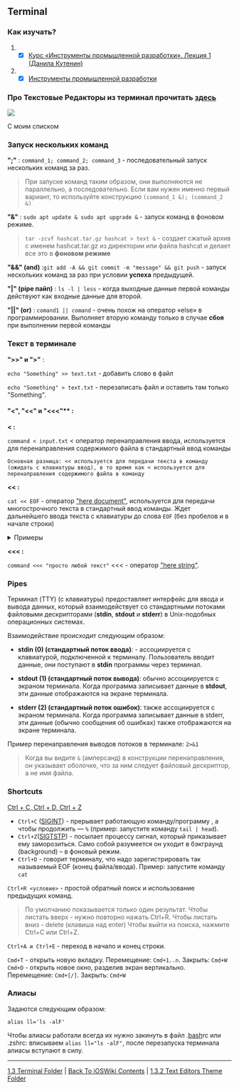 ## Terminal

### Как изучать?

1. - [x] [Курс «Инструменты промышленной разработки». Лекция 1 (Данила Кутенин)](https://www.youtube.com/watch?v=LGFMbSNEY20&t=3060s&ab_channel=ANDROIDHELPER%5BUNITY3Dandmore%5DANDROIDHELPER%5BUNITY3Dandmore%5D)
2. - [x] [Инструменты промышленной разработки](https://github.com/danlark1/hse_missing_cs_education)

### Про Текстовые Редакторы из терминал прочитать [здесь](https://github.com/danlark1/hse_missing_cs_education/tree/master/text_editors)


![](https://journaldev.nyc3.cdn.digitaloceanspaces.com/2020/01/Top_50_Linux_Commands-1.png)

C моим списком 

### Запуск нескольких команд 

**";"** : `command_1; command_2; command_3` - последовательный запуск нескольких команд за раз. 

> При запуске команд таким образом, они выполняются не параллельно, а последовательно. 
> Если вам нужен именно первый вариант, то используйте конструкцию `(command_1 &); (command_2 &)`



**"&"** : `sudo apt update & sudo apt upgrade &` - запуск команд в фоновом режиме.

> `tar -zcvf hashcat.tar.gz hashcat > text &` - cоздает сжатый архив с именем hashcat.tar.gz из директории или файла hashcat и делает все это в **фоновом режиме**

**"&&" (and)** :`git add -A && git commit -m "message" && git push` - запуск нескольких команд за раз при условии **успеха** предыдущей.



**"|" (pipe пайп)** : `ls -l | less` - когда выходные данные первой команды действуют как входные данные для второй.

**"||" (or)** : `comand1 || comand` - очень похож на оператор «else» в программировании. Выполняет вторую команду только в случае **сбоя** при выполнении первой команды


### Текст в терминале

**">>" и ">"** : 

`echo "Something" >> text.txt` - добавить слово в файл

`echo "Something" > text.txt` - перезаписать файл и оставить там только "Something".



#### "<", "<<" и "<<<"** : 

**< :**

`command < input.txt` < оператор перенаправления ввода, используется для перенаправления содержимого файла в стандартный ввод команды

    Основная разница: << используется для передачи текста в команду (ожидать с клавиатуры ввод), в то время как < используется для перенаправления содержимого файла в команду

**<< :**

`cat << EOF` - оператор ["here document"](https://joshuatz.com/posts/2023/shell-heredocs-productive-fun-bash-and-beyond/), используется для передачи многострочного текста в стандартный ввод команды. Ждет дальнейшего ввода текста с клавиатуры до слова `EOF` (без пробелов и в начале строки)

<details><summary>Примеры</summary>
<p>

Расширять какие-либо переменные внутри:

```bash
$ FOO="bar"

$ cat << \EOT > foobar.txt
echo "$FOO"
EOT

Вывод: echo $FOO

$ FOO="bar"

$ cat << EOT > foobar.txt
echo "$FOO"
EOT

Вывод: echo "bar"
```



</p>
</details>

**<<< :**

`command <<< "просто любой текст"` <<< - оператор ["here string"](https://www.baeldung.com/linux/heredoc-herestring#here-string).


### Pipes

Терминал (TTY) (с клавиатуры) предоставляет интерфейс для ввода и вывода данных, который взаимодействует со стандартными потоками файловыми дескрипторами (**stdin**, **stdout** и **stderr**) в Unix-подобных операционных системах. 

Взаимодействие происходит следующим образом:

* **stdin (0) (cтандартный поток ввода)**: - ассоциируется с клавиатурой, подключенной к терминалу. Пользователь вводит данные, они поступают в **stdin** программы через терминал.

* **stdout (1) (стандартный поток вывода)**: обычно ассоциируется с экраном терминала. Когда программа записывает данные в **stdout**, эти данные отображаются на экране терминала.

* **stderr (2) (cтандартный поток ошибок)**: также ассоциируется с экраном терминала. Когда программа записывает данные в stderr, эти данные (обычно сообщения об ошибках) также отображаются на экране терминала.

Пример перенаправления выводов потоков в терминале: `2>&1`

> Когда вы видите `&` (амперсанд) в конструкции перенаправления, он указывает оболочке, что за ним следует файловый дескриптор, а не имя файла.

### Shortcuts

[Ctrl + C, Ctrl + D, Ctrl + Z](https://younglinux.info/bash/ctrl-c)

* `Ctrl+C` ([SIGINT](/2%20ComputerScience/2.0%20Linux/2.0.4%20ConcurrencyAndMultitasking/2.0.4.1%20Process.md)) - прерывает работающую команду/программу , а чтобы продолжить — `%` (пример: запустите команду `tail | head`). 
* `Ctrl+Z`([SIGTSTP](/2%20ComputerScience/2.0%20Linux/2.0.4%20ConcurrencyAndMultitasking/2.0.4.1%20Process.md)) - посылает процессу сигнал, который приказывает ему заморозиться. Само собой разумеется он уходит в бэкграунд (background) – в фоновый режим.
* `Ctrl+D` - говорит терминалу, что надо зарегистрировать так называемый EOF (конец файла/ввода). Пример: запустите команду `cat`


`Ctrl+R <условие>` - простой обратный поиск и использование предыдущих команд.

> По умолчанию показывается только один результат. 
Чтобы листать вверх - нужно повторно нажать Ctrl+R. Чтобы листать вниз - delete (клавиша над enter)
Чтобы выйти из поиска, нажмите Ctrl+C или Ctrl+Z.

`Ctrl+A и Ctrl+E` - переход в начало и конец строки.

`Cmd+T` - открыть новую вкладку. Перемещение: `Cmd+1..n`. Закрыть: `Cmd+W`
`Cmd+D` - открыть новое окно, разделив экран вертикально. Перемещение: `Cmd+[/]`. Закрыть: `Cmd+W`

### Алиасы

Задаются следующим образом: 

`alias ll='ls -alF'`

Чтобы алиасы работали всегда их нужно закинуть в файл .[bash](/1%20Common/1.3%20Terminal/1.3.3%20CLI/1.3.3.1%20Shells.md)rc или .zshrc: вписываем `alias ll="ls -alF"`, после перезапуска терминала алиасы вступают в силу. 

---

[1.3 Terminal Folder](./1.3.0%20Terminal.md) | [Back To iOSWiki Contents](https://github.com/eldaroid/iOSWiki) |  [1.3.2 Text Editors Theme Folder](./1.3.2%20TextEditors/)